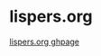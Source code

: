 # lispers.org

[lispers.org ghpage]([https://github.com/vegeta03/lispers.org.git](https://vegeta03.github.io/lispers.org/))
